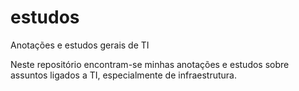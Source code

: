 # estudos
Anotações e estudos gerais de TI 

Neste repositório encontram-se minhas anotações e estudos sobre assuntos ligados a TI, especialmente de infraestrutura. 
